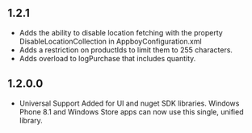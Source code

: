﻿## 1.2.1
- Adds the ability to disable location fetching with the property DisableLocationCollection in AppboyConfiguration.xml
- Adds a restriction on productIds to limit them to 255 characters.
- Adds overload to logPurchase that includes quantity.

## 1.2.0.0
- Universal Support Added for UI and nuget SDK libraries.  Windows Phone 8.1 and Windows Store apps can now use this single, unified library.